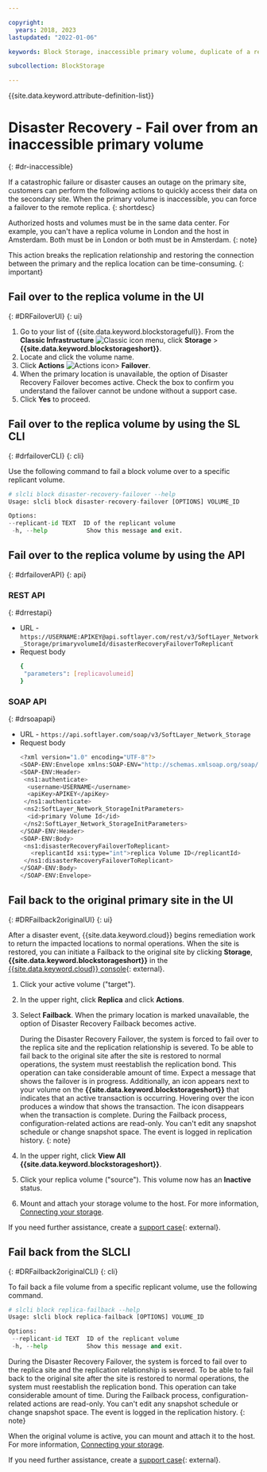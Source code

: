 ```yaml
---

copyright:
  years: 2018, 2023
lastupdated: "2022-01-06"

keywords: Block Storage, inaccessible primary volume, duplicate of a replica volume, Disaster Recovery, volume duplication, replication, failover, failback

subcollection: BlockStorage

---
```

{{site.data.keyword.attribute-definition-list}}

# Disaster Recovery - Fail over from an inaccessible primary volume
{: #dr-inaccessible}

If a catastrophic failure or disaster causes an outage on the primary site, customers can perform the following actions to quickly access their data on the secondary site. When the primary volume is inaccessible, you can force a failover to the remote replica.
{: shortdesc}

Authorized hosts and volumes must be in the same data center. For example, you can't have a replica volume in London and the host in Amsterdam. Both must be in London or both must be in Amsterdam.
{: note}

This action breaks the replication relationship and restoring the connection between the primary and the replica location can be time-consuming.
{: important}

## Fail over to the replica volume in the UI
{: #DRFailoverUI}
{: ui}

1. Go to your list of {{site.data.keyword.blockstoragefull}}. From the **Classic Infrastructure** ![Classic icon](../icons/classic.svg "Classic") menu, click **Storage** > **{{site.data.keyword.blockstorageshort}}**.
2. Locate and click the volume name.
3. Click **Actions**  ![Actions icon](../icons/action-menu-icon.svg "Actions")> **Failover**.
4. When the primary location is unavailable, the option of Disaster Recovery Failover becomes active. Check the box to confirm you understand the failover cannot be undone without a support case.
5. Click **Yes** to proceed.

## Fail over to the replica volume by using the SL CLI
{: #drfailoverCLI}
{: cli}

Use the following command to fail a block volume over to a specific replicant volume.
   ```python
   # slcli block disaster-recovery-failover --help
   Usage: slcli block disaster-recovery-failover [OPTIONS] VOLUME_ID

   Options:
   --replicant-id TEXT  ID of the replicant volume
    -h, --help           Show this message and exit.
   ```

## Fail over to the replica volume by using the API
{: #drfailoverAPI}
{: api}

### REST API
{: #drrestapi}

* URL - `https://USERNAME:APIKEY@api.softlayer.com/rest/v3/SoftLayer_Network_Storage/primaryvolumeId/disasterRecoveryFailoverToReplicant`
* Request body
   ```sh
   {
    "parameters": [replicavolumeid]
   }
   ```

### SOAP API
{: #drsoapapi}

* URL - `https://api.softlayer.com/soap/v3/SoftLayer_Network_Storage`
* Request body
   ```sh
   <?xml version="1.0" encoding="UTF-8"?>
   <SOAP-ENV:Envelope xmlns:SOAP-ENV="http://schemas.xmlsoap.org/soap/envelope/" xmlns:ns1="http://api.service.softlayer.com/soap/v3.1/">
   <SOAP-ENV:Header>
    <ns1:authenticate>
     <username>USERNAME</username>
     <apiKey>APIKEY</apiKey>
    </ns1:authenticate>
    <ns2:SoftLayer_Network_StorageInitParameters>
     <id>primary Volume Id</id>
    </ns2:SoftLayer_Network_StorageInitParameters>
   </SOAP-ENV:Header>
   <SOAP-ENV:Body>
    <ns1:disasterRecoveryFailoverToReplicant>
      <replicantId xsi:type="int">replica Volume ID</replicantId>
    </ns1:disasterRecoveryFailoverToReplicant>
   </SOAP-ENV:Body>
   </SOAP-ENV:Envelope>
   ```

## Fail back to the original primary site in the UI
{: #DRFailback2originalUI}
{: ui}

After a disaster event, {{site.data.keyword.cloud}} begins remediation work to return the impacted locations to normal operations. When the site is restored, you can initiate a Failback to the original site by clicking **Storage**, **{{site.data.keyword.blockstorageshort}}** in the [{{site.data.keyword.cloud}} console](//classic-gen1/storage/file){: external}.

1. Click your active volume ("target").
2. In the upper right, click **Replica** and click **Actions**.
3. Select **Failback**. When the primary location is marked unavailable, the option of Disaster Recovery Failback becomes active.

   During the Disaster Recovery Failover, the system is forced to fail over to the replica site and the replication relationship is severed. To be able to fail back to the original site after the site is restored to normal operations, the system must reestablish the replication bond. This operation can take considerable amount of time. Expect a message that shows the failover is in progress. Additionally, an icon appears next to your volume on the **{{site.data.keyword.blockstorageshort}}** that indicates that an active transaction is occurring. Hovering over the icon produces a window that shows the transaction. The icon disappears when the transaction is complete. During the Failback process, configuration-related actions are read-only. You can't edit any snapshot schedule or change snapshot space. The event is logged in replication history.
   {: note}

4. In the upper right, click **View All {{site.data.keyword.blockstorageshort}}**.
5. Click your replica volume ("source"). This volume now has an **Inactive** status.
6. Mount and attach your storage volume to the host. For more information, [Connecting your storage](/docs/BlockStorage?topic=BlockStorage-orderingthroughConsole#mountingnewLUN).

If you need further assistance, create a [support case](https://cloud.ibm.com/unifiedsupport/supportcenter){: external}.

## Fail back from the SLCLI
{: #DRFailback2originalCLI}
{: cli}

To fail back a file volume from a specific replicant volume, use the following command.
```python
# slcli block replica-failback --help
Usage: slcli block replica-failback [OPTIONS] VOLUME_ID

Options:
 --replicant-id TEXT  ID of the replicant volume
 -h, --help           Show this message and exit.
```

During the Disaster Recovery Failover, the system is forced to fail over to the replica site and the replication relationship is severed. To be able to fail back to the original site after the site is restored to normal operations, the system must reestablish the replication bond. This operation can take considerable amount of time. During the Failback process, configuration-related actions are read-only. You can't edit any snapshot schedule or change snapshot space. The event is logged in the replication history.
{: note}

When the original volume is active, you can mount and attach it to the host. For more information, [Connecting your storage](/docs/BlockStorage?topic=BlockStorage-orderingthroughConsole#mountingnewLUN).

If you need further assistance, create a [support case](https://cloud.ibm.com/unifiedsupport/supportcenter){: external}.
